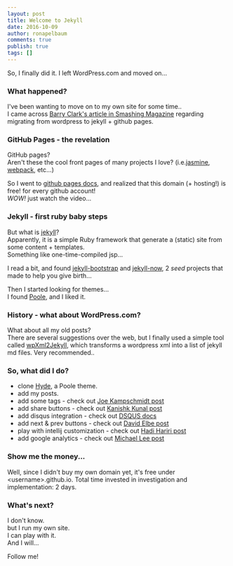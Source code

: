 ```yaml
---
layout: post
title: Welcome to Jekyll
date: 2016-10-09
author: ronapelbaum
comments: true
publish: true
tags: []
---
```

So, I finally did it.
I left WordPress.com and moved on... 

### What happened?
I've been wanting to move on to my own site for some time..
<br />
I came across [Barry Clark's article in Smashing Magazine](https://www.smashingmagazine.com/2014/08/build-blog-jekyll-github-pages/) regarding migrating from wordpress to jekyll + github pages.

### GitHub Pages - the revelation
GitHub pages? 
<br />
Aren't these the cool front pages of many projects I love? (i.e.[jasmine](http://jasmine.github.io/), [webpack](https://webpack.github.io/), etc...)

So I went to [github pages docs](https://pages.github.com/), and realized that this domain (+ hosting!) is free! for every github account!
<br />
*WOW!* just watch the video...

### Jekyll - first ruby baby steps
But what is [jekyll](https://jekyllrb.com/)?
<br />
Apparently, it is a simple Ruby framework that generate a (static) site from some content + templates. 
<br />
Something like one-time-compiled jsp...

I read a bit, and found [jekyll-bootstrap](http://jekyllbootstrap.com/lessons/jekyll-introduction.html) and [jekyll-now](http://www.jekyllnow.com/), 2 *seed* projects that made to help you give birth...

Then I started looking for themes...
<br />
I found [Poole](http://getpoole.com/), and I liked it.

### History - what about WordPress.com?
What about all my old posts?
<br />
There are several suggestions over the web, but I finally used a simple tool called [wpXml2Jekyll](https://github.com/theaob/wpXml2Jekyll), which transforms a wordpress xml into a list of jekyll md files.
Very recommended..

### So, what did I do?

- clone [Hyde](http://hyde.getpoole.com/), a Poole theme.
- add my posts.
- add some tags - check out [Joe Kampschmidt post](https://www.jokecamp.com/blog/listing-jekyll-posts-by-tag/)
- add share buttons - check out [Kanishk Kunal post](https://superdevresources.com/share-buttons-jekyll/)
- add disqus integration - check out [DSQUS docs](https://help.disqus.com/customer/portal/articles/472138-jekyll-installation-instructions)
- add next & prev buttons - check out [David Elbe post](http://david.elbe.me/jekyll/2015/06/20/how-to-link-to-next-and-previous-post-with-jekyll.html)
- play with intellij customization - check out [Hadi Hariri post](http://hadihariri.com/2014/01/04/using-webstorm-to-maintain-a-jekyll-site/)
- add google analytics - check out [Michael Lee post](https://michaelsoolee.com/google-analytics-jekyll/)

### Show me the money... 
Well, since I didn't buy my own domain yet, it's free under \<username\>.github.io.
Total time invested in investigation and implementation: 2 days.

### What's next?
I don't know.
<br />
but I run my own site.
<br />
I can play with it.
<br />
And I will...

Follow me!

